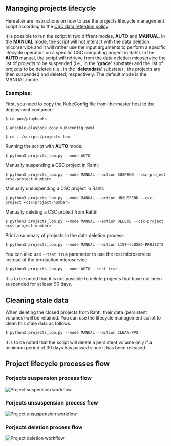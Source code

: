 ## Managing projects lifecycle 
Hereafter are instructions on how to use the projects lifecycle management script according to the [CSC data retention 
policy](https://wiki.eduuni.fi/x/sZ8ID).

It is possible to run the script in two diffrent modes, __AUTO__ and __MANUAL__. In the __MANUAL__
mode, the script will not interact with the data deletion micorservice and it will  rather use the
input arguments to perform a specific lifecycle operation on a specific CSC computing project in 
Rahti.  In the __AUTO__ manual, the script will retrieve from the data deletion micoservice the list
of projects to be suspended (i.e., in the '__grace__' substate) and the list of projects to be
deleted (i.e., in the '__deletedata__' substate) , the projects are then suspended and deleted,
respectively. The default mode is the MANUAL mode.

### Examples:

First, you need to copy the KubeConfig file from the master host to the deployment container:

`$ cd poc/playbooks`

`$ ansible-playbook copy_kubeconfig.yaml`

`$ cd ../scripts/projects-lcm`

Running the script with __AUTO__ mode:


`$ python3 projects_lcm.py --mode AUTO`

Manually suspending a CSC project in Rahti:

`$ python3 projects_lcm.py --mode MANUAL --action SUSPEND --csc-project <csc-project-number>`

Manually unsuspending a CSC project in Rahti:

`$ python3 projects_lcm.py --mode MANUAL --action UNSUSPEND --csc-project <csc-project-number>`

Manually deleting a CSC project from Rahti:

`$ python3 projects_lcm.py --mode MANUAL --action DELETE --csc-project <csc-project-number>`

Print a summary of projects in the data deletion process:

`$ python3 projects_lcm.py --mode MANUAL --action LIST-CLOSED-PROJECTS`

You can also use `--test true` parameter to use the test microservice instead of the production microservice.

`$ python3 projects_lcm.py --mode AUTO --test true`


It is to be noted that it is not possible to delete projects that have not been suspended for at least 90 days.

## Cleaning stale data

When deleting the closed projects from Rahti, their data (persistent volumes) will be retained. You
can use the lifecycle management script to clean this stale data as follows:

`$ python3 projects_lcm.py --mode MANUAL --action CLEAN-PVS`

It is to be noted that the script will delete a persistent volume only if a minimum period of 30 days
has passed since it has been released.


## Project lifecycle processes flow

### Porjects suspension process flow

![Project suspension workflow](figures/suspension.png?raw=true "Suspension workflow")


### Porjects unsuspension process flow

![Project unsuspension workflow](figures/unsuspension.png?raw=true "Unsuspension workflow")

### Porjects deletion process flow

![Project deletion workflow](figures/deletion.png?raw=true "Deletion workflow")

